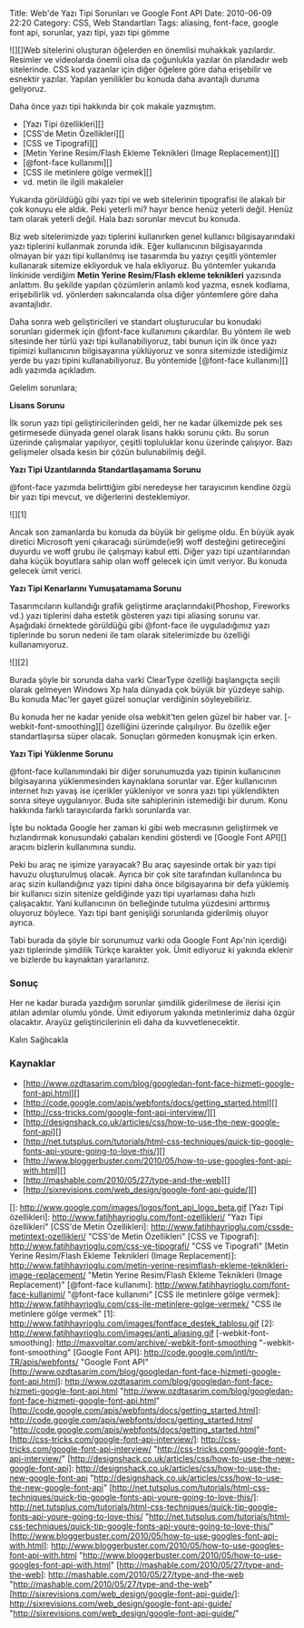 Title: Web&#039;de Yazı Tipi Sorunları ve Google Font API
Date: 2010-06-09 22:20
Category: CSS, Web Standartları
Tags: aliasing, font-face, google font api, sorunlar, yazı tipi, yazı tipi gömme

![][]Web sitelerini oluşturan öğelerden en önemlisi muhakkak yazılardır.
Resimler ve videolarda önemli olsa da çoğunlukla yazılar ön plandadır
web sitelerinde. CSS kod yazanlar için diğer öğelere göre daha
erişebilir ve esnektir yazılar. Yapılan yenilikler bu konuda daha
avantajlı duruma geliyoruz.

Daha önce yazı tipi hakkında bir çok makale yazmıştım. 

-   [Yazı Tipi özellikleri][]
-   [CSS'de Metin Özellikleri][]
-   [CSS ve Tipografi][]
-   [Metin Yerine Resim/Flash Ekleme Teknikleri (Image Replacement)][]
-   [@font-face kullanımı][]
-   [CSS ile metinlere gölge vermek][]
-   vd. metin ile ilgili makaleler

<!--more-->

Yukarıda görüldüğü gibi yazı tipi ve web sitelerinin tipografisi ile
alakalı bir çok konuyu ele aldık. Peki yeterli mi? hayır bence henüz
yeterli değil. Henüz tam olarak yeterli değil. Hala bazı sorunlar mevcut
bu konuda.

Biz web sitelerimizde yazı tiplerini kullanırken genel kullanıcı
bilgisayarındaki yazı tiplerini kullanmak zorunda idik. Eğer
kullanıcının bilgisayarında olmayan bir yazı tipi kullanılmış ise
tasarımda bu yazıyı çeşitli yöntemler kullanarak sitemize ekliyorduk ve
hala ekliyoruz. Bu yöntemler yukarıda linkinide verdiğim **Metin Yerine
Resim/Flash ekleme teknikleri** yazısında anlattım. Bu şekilde yapılan
çözümlerin anlamlı kod yazma, esnek kodlama, erişebilirlik vd. yönlerden
sakıncalarıda olsa diğer yöntemlere göre daha avantajlıdır.

Daha sonra web geliştiricileri ve standart oluşturucular bu konudaki
sorunları gidermek için @font-face kullanımını çıkardılar. Bu yöntem ile
web sitesinde her türlü yazı tipi kullanabiliyoruz, tabi bunun için ilk
önce yazı tipimizi kullanıcının bilgisayarına yüklüyoruz ve sonra
sitemizde istediğimiz yerde bu yazı tipini kullanabiliyoruz. Bu
yöntemide [@font-face kullanımı][] adlı yazımda açıkladım.

Gelelim sorunlara;

**Lisans Sorunu**

İlk sorun yazı tipi geliştiricilerinden geldi, her ne kadar ülkemizde
pek ses getirmesede dünyada genel olarak lisans hakkı sorunu çıktı. Bu
sorun üzerinde çalışmalar yapılıyor, çeşitli topluluklar konu üzerinde
çalışıyor. Bazı gelişmeler olsada kesin bir çözün bulunabilmiş değil.

**Yazı Tipi Uzantılarında Standartlaşamama Sorunu**

@font-face yazımda belirttiğim gibi neredeyse her tarayıcının kendine
özgü bir yazı tipi mevcut, ve diğerlerini desteklemiyor.

![][1]

Ancak son zamanlarda bu konuda da büyük bir gelişme oldu. En büyük ayak
diretici Microsoft yeni çıkaracağı sürümde(ie9) woff desteğini
getireceğini duyurdu ve woff grubu ile çalışmayı kabul etti. Diğer yazı
tipi uzantılarından daha küçük boyutlara sahip olan woff gelecek için
ümit veriyor. Bu konuda gelecek ümit verici.

**Yazı Tipi Kenarlarını Yumuşatamama Sorunu**

Tasarımcıların kullandığı grafik geliştirme araçlarındaki(Phoshop,
Fireworks vd.) yazı tiplerini daha estetik gösteren yazı tipi aliasing
sorunu var. Aşağıdaki örnektede görüldüğü gibi @font-face ile
uyguladığımız yazı tiplerinde bu sorun nedeni ile tam olarak
sitelerimizde bu özelliği kullanamıyoruz.

![][2]

Burada şöyle bir sorunda daha varki ClearType özelliği başlangıçta
seçili olarak gelmeyen Windows Xp hala dünyada çok büyük bir yüzdeye
sahip. Bu konuda Mac'ler gayet güzel sonuçlar verdiğinin söyleyebiliriz.

Bu konuda her ne kadar yenide olsa webkit'ten gelen güzel bir haber var.
[-webkit-font-smoothing][] özelliğini üzerinde çalışılıyor. Bu özellik
eğer standartlaşırsa süper olacak. Sonuçları görmeden konuşmak için
erken.

**Yazı Tipi Yüklenme Sorunu**

@font-face kullanımındaki bir diğer sorunumuzda yazı tipinin
kullanıcının bilgisayarına yüklenmesinden kaynaklana sorunlar var. Eğer
kullanıcının internet hızı yavaş ise içerikler yükleniyor ve sonra yazı
tipi yüklendikten sonra siteye uygulanıyor. Buda site sahiplerinin
istemediği bir durum. Konu hakkında farklı tarayıcılarda farklı
sorunlarda var.

İşte bu noktada Google her zaman ki gibi web mecrasının geliştirmek ve
hızlandırmak konusundaki çabaları kendini gösterdi ve [Google Font API][] aracını bizlerin kullanımına sundu.

Peki bu araç ne işimize yarayacak? Bu araç sayesinde ortak bir yazı tipi
havuzu oluşturulmuş olacak. Ayrıca bir çok site tarafından kullanılınca
bu araç sizin kullandığınız yazı tipini daha önce bilgisayarına bir defa
yüklemiş bir kullanıcı sizin sitenize geldiğinde yazı tipi uyarlaması
daha hızlı çalışacaktır. Yani kullanıcının ön belleğinde tutulma
yüzdesini arttırmış oluyoruz böylece. Yazı tipi bant genişliği
sorunlarıda giderilmiş oluyor ayrıca.

Tabi burada da şöyle bir sorunumuz varki oda Google Font Apı'nin
içerdiği yazı tiplerinde şimdilik Türkçe karakter yok. Ümit ediyoruz ki
yakında eklenir ve bizlerde bu kaynaktan yararlanırız. 

### Sonuç

Her ne kadar burada yazdığım sorunlar şimdilik giderilmese de ilerisi
için atılan adımlar olumlu yönde. Ümit ediyorum yakında metinlerimiz
daha özgür olacaktır. Arayüz geliştiricilerinin eli daha da
kuvvetlenecektir.

Kalın Sağlıcakla

### Kaynaklar

-   [http://www.ozdtasarim.com/blog/googledan-font-face-hizmeti-google-font-api.html][]
-   [http://code.google.com/apis/webfonts/docs/getting_started.html][]
-   [http://css-tricks.com/google-font-api-interview/][]
-   [http://designshack.co.uk/articles/css/how-to-use-the-new-google-font-api][]
-   [http://net.tutsplus.com/tutorials/html-css-techniques/quick-tip-google-fonts-api-youre-going-to-love-this/][]
-   [http://www.bloggerbuster.com/2010/05/how-to-use-googles-font-api-with.html][]
-   [http://mashable.com/2010/05/27/type-and-the-web][]
-   [http://sixrevisions.com/web_design/google-font-api-guide/][]

</p>

  []: http://www.google.com/images/logos/font_api_logo_beta.gif
  [Yazı Tipi özellikleri]: http://www.fatihhayrioglu.com/font-ozellikleri/
    "Yazı Tipi özellikleri"
  [CSS'de Metin Özellikleri]: http://www.fatihhayrioglu.com/cssde-metintext-ozellikleri/
    "CSS'de Metin Özellikleri"
  [CSS ve Tipografi]: http://www.fatihhayrioglu.com/css-ve-tipografi/
    "CSS ve Tipografi"
  [Metin Yerine Resim/Flash Ekleme Teknikleri (Image Replacement)]: http://www.fatihhayrioglu.com/metin-yerine-resimflash-ekleme-teknikleri-image-replacement/
    "Metin Yerine Resim/Flash Ekleme Teknikleri (Image Replacement)"
  [@font-face kullanımı]: http://www.fatihhayrioglu.com/font-face-kullanimi/
    "@font-face kullanımı"
  [CSS ile metinlere gölge vermek]: http://www.fatihhayrioglu.com/css-ile-metinlere-golge-vermek/
    "CSS ile metinlere gölge vermek"
  [1]: http://www.fatihhayrioglu.com/images/fontface_destek_tablosu.gif
  [2]: http://www.fatihhayrioglu.com/images/anti_aliasing.gif
  [-webkit-font-smoothing]: http://maxvoltar.com/archive/-webkit-font-smoothing
    "-webkit-font-smoothing"
  [Google Font API]: http://code.google.com/intl/tr-TR/apis/webfonts/
    "Google Font API"
  [http://www.ozdtasarim.com/blog/googledan-font-face-hizmeti-google-font-api.html]: http://www.ozdtasarim.com/blog/googledan-font-face-hizmeti-google-font-api.html
    "http://www.ozdtasarim.com/blog/googledan-font-face-hizmeti-google-font-api.html"
  [http://code.google.com/apis/webfonts/docs/getting_started.html]: http://code.google.com/apis/webfonts/docs/getting_started.html
    "http://code.google.com/apis/webfonts/docs/getting_started.html"
  [http://css-tricks.com/google-font-api-interview/]: http://css-tricks.com/google-font-api-interview/
    "http://css-tricks.com/google-font-api-interview/"
  [http://designshack.co.uk/articles/css/how-to-use-the-new-google-font-api]: http://designshack.co.uk/articles/css/how-to-use-the-new-google-font-api
    "http://designshack.co.uk/articles/css/how-to-use-the-new-google-font-api"
  [http://net.tutsplus.com/tutorials/html-css-techniques/quick-tip-google-fonts-api-youre-going-to-love-this/]: http://net.tutsplus.com/tutorials/html-css-techniques/quick-tip-google-fonts-api-youre-going-to-love-this/
    "http://net.tutsplus.com/tutorials/html-css-techniques/quick-tip-google-fonts-api-youre-going-to-love-this/"
  [http://www.bloggerbuster.com/2010/05/how-to-use-googles-font-api-with.html]: http://www.bloggerbuster.com/2010/05/how-to-use-googles-font-api-with.html
    "http://www.bloggerbuster.com/2010/05/how-to-use-googles-font-api-with.html"
  [http://mashable.com/2010/05/27/type-and-the-web]: http://mashable.com/2010/05/27/type-and-the-web
    "http://mashable.com/2010/05/27/type-and-the-web"
  [http://sixrevisions.com/web_design/google-font-api-guide/]: http://sixrevisions.com/web_design/google-font-api-guide/
    "http://sixrevisions.com/web_design/google-font-api-guide/"
